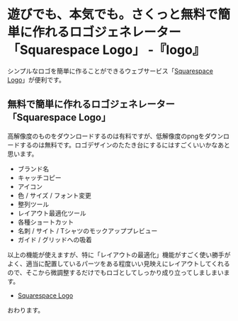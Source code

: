 # 遊びでも、本気でも。さくっと無料で簡単に作れるロゴジェネレーター「Squarespace Logo」 -『logo』

シンプルなロゴを簡単に作ることができるウェブサービス「[Squarespace Logo](https://logo.squarespace.com/)」が便利です。





## 無料で簡単に作れるロゴジェネレーター「Squarespace Logo」

高解像度のものをダウンロードするのは有料ですが、低解像度のpngをダウンロードするのは無料です。ロゴデザインのたたき台にするにはすごくいいかなあと思います。

* ブランド名
* キャッチコピー
* アイコン
* 色 / サイズ / フォント変更
* 整列ツール
* レイアウト最適化ツール
* 各種ショートカット
* 名刺 / サイト / Tシャツのモックアッププレビュー
* ガイド / グリッドへの吸着

以上の機能が使えますが、特に「レイアウトの最適化」機能がすごく使い勝手がよく、適当に配置しているパーツをある程度いい見映えにレイアウトしてくれるので、そこから微調整するだけでもロゴとしてしっかり成り立ってしましまいます。

* [Squarespace Logo](https://logo.squarespace.com/)






おわります。
